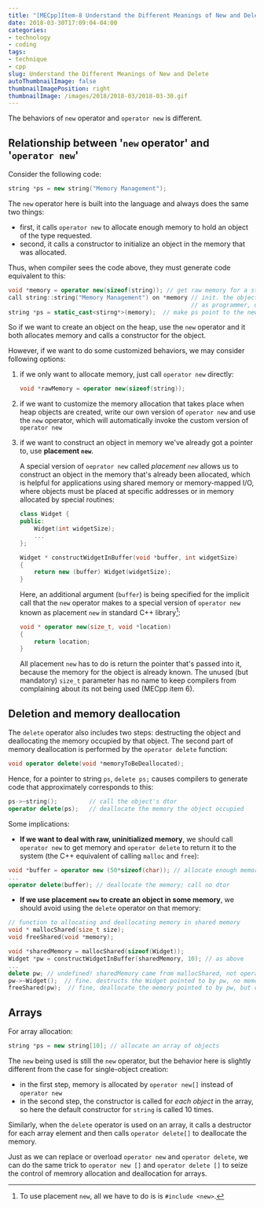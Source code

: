 ```yaml
---
title: "[MECpp]Item-8 Understand the Different Meanings of New and Delete"
date: 2018-03-30T17:09:04-04:00
categories:
- technology
- coding
tags:
- technique
- cpp
slug: Understand the Different Meanings of New and Delete
autoThumbnailImage: false
thumbnailImagePosition: right
thumbnailImage: /images/2018/2018-03/2018-03-30.gif
---
```


The behaviors of `new` operator and `operator new` is different.
<!--more-->

## Relationship between '`new` operator' and '`operator new`'

Consider the following code:

```cpp
string *ps = new string("Memory Management");
```

The `new` operator here is built into the language and always does the same two things:

* first, it calls `operator new` to allocate enough memory to hold an object of the type requested.
* second, it calls a constructor to initialize an object in the memory that was allocated.

Thus, when compiler sees the code above, they must generate code equivalent to this:

```cpp
void *memory = operator new(sizeof(string)); // get raw memory for a string object
call string::string("Memory Management") on *memory // init. the object in the memory. 
                                                    // as programmer, directly calling the ctor is prohibited
string *ps = static_cast<stirng*>(memory);  // make ps point to the new object
```

So if we want to create an object on the heap, use the `new` operator and it both allocates memory and calls a constructor for the object.

However, if we want to do some customized behaviors, we may consider following options:

1. if we only want to allocate memory, just call `operator new` directly:

    ```cpp
    void *rawMemory = operator new(sizeof(string));
    ```

2. if we want to customize the memory allocation that takes place when heap objects are created, write our own version of `operator new` and use the `new` operator, which will automatically invoke the custom version of `operator new`

3. if we want to construct an object in memory we've already got a pointer to, use **placement `new`**.

    A special version of `oeprator new` called _placement `new`_ allows us to construct an object in the memory that's already been allocated, which is helpful for applications using shared memory or memory-mapped I/O, where objects must be placed at specific addresses or in memory allocated by special routines:

    ```cpp
    class Widget {
    public:
        Widget(int widgetSize);
        ...
    };

    Widget * constructWidgetInBuffer(void *buffer, int widgetSize)
    {
        return new (buffer) Widget(widgetSize);
    }
    ```

    Here, an additional argument (`buffer`) is being specified for the implicit call that the `new` operator makes to a special version of `operator new` known as placement `new` in standard C++ library[^1]:

    ```cpp
    void * operator new(size_t, void *location)
    {
        return location;
    }
    ```

    All placement `new` has to do is return the pointer that's passed into it, because the memory for the object is already known. The unused (but mandatory) `size_t` parameter has no name to keep compilers from complaining about its not being used (MECpp item 6).

## Deletion and memory deallocation

The `delete` operator also includes two steps: destructing the object and deallocating the memory occupied by that object. The second part of memory deallocation is performed by the `operator delete` function:

```cpp
void operator delete(void *memoryToBeDeallocated);
```

Hence, for a pointer to string `ps`, `delete ps;` causes compilers to generate code that approximately corresponds to this:

```cpp
ps->~string();         // call the object's dtor
operator delete(ps);   // deallocate the memory the object occupied
```

Some implications:

* **If we want to deal with raw, uninitialized memory**, we should call `operator new` to get memory and `operator delete` to return it to the system (the C++ equivalent of calling `malloc` and `free`):

```cpp
void *buffer = operator new (50*sizeof(char)); // allocate enough memory to hold 50 chars, call no ctor
...
operator delete(buffer); // deallocate the memory; call no dtor
```

* **If we use placement `new` to create an object in some memory**, we should avoid using the `delete` operator on that memory:

```cpp
// function to allocating and deallocating memory in shared memory
void * mallocShared(size_t size);
void freeShared(void *memory);

void *sharedMemory = mallocShared(sizeof(Widget));
Widget *pw = constructWidgetInBuffer(sharedMemory, 10); // as above
...
delete pw; // undefined! sharedMemory came from mallocShared, not operator new
pw->~Widget();  // fine. destructs the Widget pointed to by pw, no memory deallocation performed
freeShared(pw);  // fine, deallocate the memory pointed to by pw, but calls no dtor
```

## Arrays

For array allocation:

```cpp
string *ps = new string[10]; // allocate an array of objects
```

The `new` being used is still the `new` operator, but the behavior here is slightly different from the case for single-object creation:
* in the first step, memory is allocated by `operator new[]` instead of `operator new`
* in the second step, the constructor is called for _each object_ in the array, so here the default constructor for `string` is called 10 times.

Similarly, when the `delete` operator is used on an array, it calls a destructor for each array element and then calls `operator delete[]` to deallocate the memory.

Just as we can replace or overload `operator new` and `operator delete`, we can do the same trick to `operator new []` and `operator delete []` to seize the control of memrory allocation and deallocation for arrays.

[^1]: To use placement `new`, all we have to do is is `#include <new>`.
